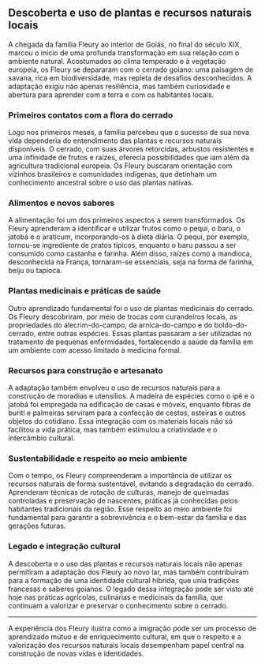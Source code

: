 ## Descoberta e uso de plantas e recursos naturais locais

A chegada da família Fleury ao interior de Goiás, no final do século XIX, marcou o início de uma profunda transformação em sua relação com o ambiente natural. Acostumados ao clima temperado e à vegetação europeia, os Fleury se depararam com o cerrado goiano: uma paisagem de savana, rica em biodiversidade, mas repleta de desafios desconhecidos. A adaptação exigiu não apenas resiliência, mas também curiosidade e abertura para aprender com a terra e com os habitantes locais.

### Primeiros contatos com a flora do cerrado

Logo nos primeiros meses, a família percebeu que o sucesso de sua nova vida dependeria do entendimento das plantas e recursos naturais disponíveis. O cerrado, com suas árvores retorcidas, arbustos resistentes e uma infinidade de frutos e raízes, oferecia possibilidades que iam além da agricultura tradicional europeia. Os Fleury buscaram orientação com vizinhos brasileiros e comunidades indígenas, que detinham um conhecimento ancestral sobre o uso das plantas nativas.

### Alimentos e novos sabores

A alimentação foi um dos primeiros aspectos a serem transformados. Os Fleury aprenderam a identificar e utilizar frutos como o pequi, o baru, o jatobá e o araticum, incorporando-os à dieta diária. O pequi, por exemplo, tornou-se ingrediente de pratos típicos, enquanto o baru passou a ser consumido como castanha e farinha. Além disso, raízes como a mandioca, desconhecida na França, tornaram-se essenciais, seja na forma de farinha, beiju ou tapioca.

### Plantas medicinais e práticas de saúde

Outro aprendizado fundamental foi o uso de plantas medicinais do cerrado. Os Fleury descobriram, por meio de trocas com curandeiros locais, as propriedades do alecrim-do-campo, da arnica-do-campo e do boldo-do-cerrado, entre outras espécies. Essas plantas passaram a ser utilizadas no tratamento de pequenas enfermidades, fortalecendo a saúde da família em um ambiente com acesso limitado à medicina formal.

### Recursos para construção e artesanato

A adaptação também envolveu o uso de recursos naturais para a construção de moradias e utensílios. A madeira de espécies como o ipê e o jatobá foi empregada na edificação de casas e móveis, enquanto fibras de buriti e palmeiras serviram para a confecção de cestos, esteiras e outros objetos do cotidiano. Essa integração com os materiais locais não só facilitou a vida prática, mas também estimulou a criatividade e o intercâmbio cultural.

### Sustentabilidade e respeito ao meio ambiente

Com o tempo, os Fleury compreenderam a importância de utilizar os recursos naturais de forma sustentável, evitando a degradação do cerrado. Aprenderam técnicas de rotação de culturas, manejo de queimadas controladas e preservação de nascentes, práticas já conhecidas pelos habitantes tradicionais da região. Esse respeito ao meio ambiente foi fundamental para garantir a sobrevivência e o bem-estar da família e das gerações futuras.

### Legado e integração cultural

A descoberta e o uso das plantas e recursos naturais locais não apenas permitiram a adaptação dos Fleury ao novo lar, mas também contribuíram para a formação de uma identidade cultural híbrida, que unia tradições francesas e saberes goianos. O legado dessa integração pode ser visto até hoje nas práticas agrícolas, culinárias e medicinais da família, que continuam a valorizar e preservar o conhecimento sobre o cerrado.

---

A experiência dos Fleury ilustra como a imigração pode ser um processo de aprendizado mútuo e de enriquecimento cultural, em que o respeito e a valorização dos recursos naturais locais desempenham papel central na construção de novas vidas e identidades.